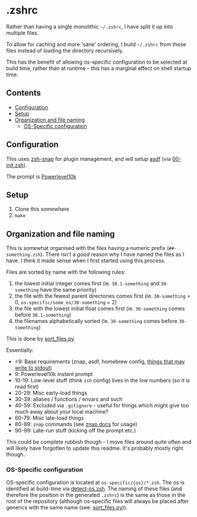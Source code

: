 # .zshrc

Rather than having a single monolithic `~/.zshrc`, I have split it up into multiple files.

To allow for caching and more 'sane' ordering, I build `~/.zshrc` from these files instead of loading the directory recursively.

This has the benefit of allowing os-specific configuration to be selected at build time, rather than at runtime - this has a marginal effect on shell startup time.

## Contents

<!-- START doctoc generated TOC please keep comment here to allow auto update -->
<!-- DON'T EDIT THIS SECTION, INSTEAD RE-RUN doctoc TO UPDATE -->

- [Configuration](#configuration)
- [Setup](#setup)
- [Organization and file naming](#organization-and-file-naming)
  - [OS-Specific configuration](#os-specific-configuration)

<!-- END doctoc generated TOC please keep comment here to allow auto update -->

## Configuration

This uses [zsh-snap][znap] for plugin management, and will setup [asdf][asdf] (via [00-init.zsh](00-init.zsh)).

The prompt is [Powerlevel10k][powerlevel10k]

## Setup

1. Clone this somewhere
1. `make`

## Organization and file naming

This is somewhat organised with the files having a numeric prefix (`##-something.zsh`). There isn't a _good_ reason why I have named the files as I have. I think it made sense when I first started using this process.

Files are sorted by name with the following rules:

1. the lowest initial integer comes first (ie. `30.1-something` and `30-something` have the same priority)
2. the file with the fewest parent directories comes first (ie. `30-something` = 0, `os-specific/some_os/30-something` = 2)
3. the file with the lowest initial float comes first (ie. `30-something` comes before `30.1-something`)
4. the filenames alphabetically sorted (ie. `30-something` comes before `30-tomething`)

This is done by [sort_files.py][sort-files-script].

Essentially:

- <9: Base requirements (znap, asdf, homebrew config, [things that may write to stdout][powerlevel10k_instant])
- 9: Powerlevel10k instant prompt
- 10-19: Low-level stuff (think `zsh` config) lives in the low numbers (so it is read first)
- 20-29: Misc early-load things
- 30-39: aliases / functions / envars and such
- 40-59: Excluded via `.gitignore` - useful for things which might give too much away about your local machine?
- 60-79: Misc late-load things
- 80-89: `znap` commands (see [znap docs][znap] for usage)
- 90-99: Late-run stuff (kicking off the prompt etc.)

This could be complete rubbish though - I move files around quite often and will likely have forgotten to update this readme.
It's probably mostly right though.

### OS-Specific configuration

OS-specific configuration is located at `os-specific/{os}/*.zsh`. The os is identified at build-time via [detect-os.zsh][detect-os-script]. The naming of these files (and therefore the position in the generated `.zshrc`) is the same as those in the root of the repository (although os-specific files will always be placed after generics with the same name (see: [sort_files.py][sort-files-script])).

[znap]: https://github.com/marlonrichert/zsh-snap "zsh-snap"
[asdf]: https://github.com/asdf-vm/asdf "asdf"
[powerlevel10k]: https://github.com/romkatv/powerlevel10k "Powerlevel10k"
[powerlevel10k_instant]: https://github.com/romkatv/powerlevel10k/tree/master#how-do-i-configure-instant-prompt "Powerlevel10k instant prompt"
[detect-os-script]: scripts/detect-os.zsh "detect-os.zsh"
[sort-files-script]: scripts/sort_files.py "sort-files.py"
